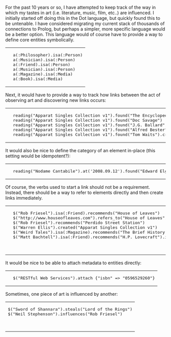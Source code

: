 For the past 10 years or so, I have attempted to keep track of the way in which my tastes in art (i.e. literature, music, film, etc..) are influenced.  I initially started off doing this in the Dot language, but quickly found this to be untenable.  I have considered migrating my current stack of thousands of connections to Prolog, but perhaps a simpler, more specific language would be a better option.  This language would of course have to provide a way to define core entities symbolically.

<table callpadding='0' cellspacing='0' class='irisContainer' style='border-collapse: collapse; border-spacing:0'><tbody><tr><td style='margin: 0; padding:0'></td>
<td rowspan='2' class='highlighted output'><pre class="ruby highlighted"><span class="normal">a(<span class="constant">:Philosopher</span>).isa(<span class="constant">:Person</span>)
a(<span class="constant">:Musician</span>).isa(<span class="constant">:Person</span>)
a(<span class="constant">:Friend</span>).isa(<span class="constant">:Person</span>)
a(<span class="constant">:Musician</span>).isa(<span class="constant">:Person</span>)
a(<span class="constant">:Magazine</span>).isa(<span class="constant">:Media</span>)
a(<span class="constant">:Book</span>).isa(<span class="constant">:Media</span>)
</span></pre>
</td></tr><tr><td></td></tr></tbody></table>

Next, it would have to provide a way to track how links between the act of observing art and discovering new links occurs:

<table callpadding='0' cellspacing='0' class='irisContainer' style='border-collapse: collapse; border-spacing:0'><tbody><tr><td style='margin: 0; padding:0'></td>
<td rowspan='2' class='highlighted output'><pre class="ruby highlighted"><span class="normal">reading(<span class="delimiter">"</span><span class="string">Apparat Singles Collection v1</span><span class="delimiter">"</span>).found(<span class="delimiter">"</span><span class="string">The Encyclopedia of Science Fiction</span><span class="delimiter">"</span>)
reading(<span class="delimiter">"</span><span class="string">Apparat Singles Collection v1</span><span class="delimiter">"</span>).found(<span class="delimiter">"</span><span class="string">Doc Savage</span><span class="delimiter">"</span>)
reading(<span class="delimiter">"</span><span class="string">Apparat Singles Collection v1</span><span class="delimiter">"</span>).found(<span class="delimiter">"</span><span class="string">J.G. Ballard</span><span class="delimiter">"</span>).created(<span class="delimiter">"</span><span class="string">Crash</span><span class="delimiter">"</span>)
reading(<span class="delimiter">"</span><span class="string">Apparat Singles Collection v1</span><span class="delimiter">"</span>).found(<span class="delimiter">"</span><span class="string">Alfred Bester</span><span class="delimiter">"</span>).created(<span class="delimiter">"</span><span class="string">The Stars My Destination</span><span class="delimiter">"</span>)
reading(<span class="delimiter">"</span><span class="string">Apparat Singles Collection v1</span><span class="delimiter">"</span>).found(<span class="delimiter">"</span><span class="string">Tom Waits</span><span class="delimiter">"</span>).created(<span class="delimiter">"</span><span class="string">The Mule Variations</span><span class="delimiter">"</span>)
</span></pre>
</td></tr><tr><td></td></tr></tbody></table>

It would also be nice to define the category of an element in-place (this setting would be idempotent?):

<table callpadding='0' cellspacing='0' class='irisContainer' style='border-collapse: collapse; border-spacing:0'><tbody><tr><td style='margin: 0; padding:0'></td>
<td rowspan='2' class='highlighted output'><pre class="ruby highlighted"><span class="normal">reading(<span class="delimiter">"</span><span class="string">Nodame Cantabile</span><span class="delimiter">"</span>).at(<span class="delimiter">'</span><span class="string">2008.09.12</span><span class="delimiter">'</span>).found(<span class="delimiter">"</span><span class="string">Edward Elgar</span><span class="delimiter">"</span>).isa(<span class="constant">:Musician</span>)
</span></pre>
</td></tr><tr><td></td></tr></tbody></table>

Of course, the verbs used to start a link should not be a requirement.  Instead, there should be a way to refer to elements directly and then create links immediately.

<table callpadding='0' cellspacing='0' class='irisContainer' style='border-collapse: collapse; border-spacing:0'><tbody><tr><td style='margin: 0; padding:0'></td>
<td rowspan='2' class='highlighted output'><pre class="ruby highlighted"><span class="normal"><span class="error">$(</span><span class="delimiter">"</span><span class="string">Rob Friesel</span><span class="delimiter">"</span>).isa(<span class="constant">:Friend</span>).recommends(<span class="delimiter">"</span><span class="string">House of Leaves</span><span class="delimiter">"</span>)
<span class="error">$(</span><span class="delimiter">"</span><span class="string">http://www.houseofleaves.com</span><span class="delimiter">"</span>).refers_to(<span class="delimiter">"</span><span class="string">House of Leaves</span><span class="delimiter">"</span>)
<span class="error">$(</span><span class="delimiter">"</span><span class="string">Rob Friesel</span><span class="delimiter">"</span>).recommends(<span class="delimiter">"</span><span class="string">Perdido Street Station</span><span class="delimiter">"</span>)
<span class="error">$(</span><span class="delimiter">"</span><span class="string">Warren Ellis</span><span class="delimiter">"</span>).created(<span class="delimiter">"</span><span class="string">Apparat Singles Collection v1</span><span class="delimiter">"</span>)
<span class="error">$(</span><span class="delimiter">"</span><span class="string">Weird Tales</span><span class="delimiter">"</span>).isa(<span class="constant">:Magazine</span>).recommends(<span class="delimiter">"</span><span class="string">The Brief History of the Dead</span><span class="delimiter">"</span>)
<span class="error">$(</span><span class="delimiter">"</span><span class="string">Matt Bachtell</span><span class="delimiter">"</span>).isa(<span class="constant">:Friend</span>).recommends(<span class="delimiter">"</span><span class="string">H.P. Lovecraft</span><span class="delimiter">"</span>).isa(<span class="constant">:Author</span>)

</span></pre>
</td></tr><tr><td></td></tr></tbody></table>

It would be nice to be able to attach metadata to entities directly:

<table callpadding='0' cellspacing='0' class='irisContainer' style='border-collapse: collapse; border-spacing:0'><tbody><tr><td style='margin: 0; padding:0'></td>
<td rowspan='2' class='highlighted output'><pre class="ruby highlighted"><span class="normal"><span class="error">$(</span><span class="delimiter">"</span><span class="string">RESTful Web Services</span><span class="delimiter">"</span>).attach {<span class="delimiter">"</span><span class="string">isbn</span><span class="delimiter">"</span> =&gt; <span class="delimiter">"</span><span class="string">0596529260</span><span class="delimiter">"</span>}
</span></pre>
</td></tr><tr><td></td></tr></tbody></table>

Sometimes, one piece of art is influenced by another:

<table callpadding='0' cellspacing='0' class='irisContainer' style='border-collapse: collapse; border-spacing:0'><tbody><tr><td style='margin: 0; padding:0'></td>
<td rowspan='2' class='highlighted output'><pre class="ruby highlighted"><span class="normal"><span class="error">$(</span><span class="delimiter">"</span><span class="string">Sword of Shannara</span><span class="delimiter">"</span>).steals(<span class="delimiter">"</span><span class="string">Lord of the Rings</span><span class="delimiter">"</span>)
<span class="error">$(</span><span class="delimiter">"</span><span class="string">Neil Stephenson</span><span class="delimiter">"</span>).influences(<span class="delimiter">"</span><span class="string">Rob Friesel</span><span class="delimiter">"</span>)
